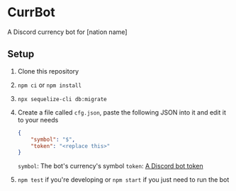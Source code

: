 # CurrBot
A Discord currency bot for \[nation name]

## Setup
1. Clone this repository
2. `npm ci` or `npm install`
3. `npx sequelize-cli db:migrate`
4. Create a file called `cfg.json`, paste the following JSON into it and edit it to your needs
    ```json
    {
        "symbol": "$",
        "token": "<replace this>"
    }
    ```
    `symbol`: The bot's currency's symbol
    `token`: [A Discord bot token](https://www.google.com/search?q=how+to+get+a+discord+bot+token)

5. `npm test` if you're developing or `npm start` if you just need to run the bot